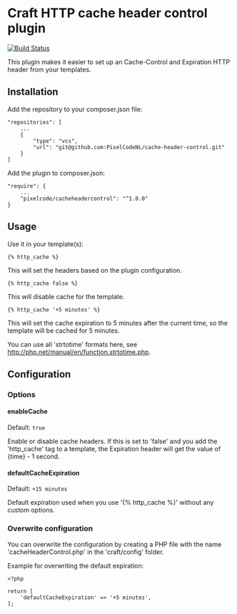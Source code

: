# Craft HTTP cache header control plugin

[![Build Status](https://travis-ci.org/PixelCodeNL/cache-header-control.svg?branch=master)](https://travis-ci.org/PixelCodeNL/cache-header-control)

This plugin makes it easier to set up an Cache-Control and Expiration HTTP header from your templates.

## Installation

Add the repository to your composer.json file:

```
"repositories": [
    ...
    {
        "type": "vcs",
        "url": "git@github.com:PixelCodeNL/cache-header-control.git"
    }
]
```

Add the plugin to composer.json:
```
"require": {
    ...
    "pixelcode/cacheheadercontrol": "^1.0.0"
}
```

## Usage

Use it in your template(s):

```
{% http_cache %}
```
This will set the headers based on the plugin configuration.

```
{% http_cache false %}
```
This will disable cache for the template.


```
{% http_cache '+5 minutes' %}
```
This will set the cache expiration to 5 minutes after the current time, so the template will be cached for 5 minutes.

You can use all 'strtotime' formats here, see http://php.net/manual/en/function.strtotime.php.

## Configuration

### Options

#### enableCache

Default: `true`

Enable or disable cache headers. If this is set to 'false' and you add the 'http_cache' tag to a template, the Expiration header will get the value of {time} - 1 second.

#### defaultCacheExpiration

Default: `+15 minutes`

Default expiration used when you use '{% http_cache %}' without any custom options.

### Overwrite configuration

You can overwrite the configuration by creating a PHP file with the name 'cacheHeaderControl.php' in the 'craft/config' folder.

Example for overwriting the default expiration:

```
<?php

return [
    'defaultCacheExpiration' => '+5 minutes',
];

```
